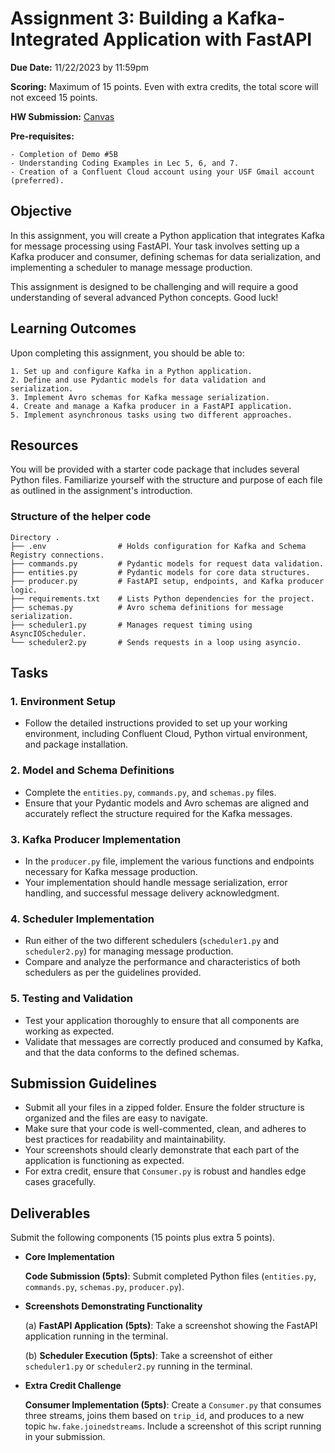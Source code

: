# Assignment 3: Building a Kafka-Integrated Application with FastAPI

**Due Date:** 11/22/2023 by 11:59pm

**Scoring:** Maximum of 15 points. Even with extra credits, the total score will not exceed 15 points.

**HW Submission:** [Canvas](https://usfca.instructure.com/courses/1617043/assignments/7369579)

**Pre-requisites:**

    - Completion of Demo #5B 
    - Understanding Coding Examples in Lec 5, 6, and 7. 
    - Creation of a Confluent Cloud account using your USF Gmail account (preferred).

## Objective

In this assignment, you will create a Python application that integrates Kafka for message processing using FastAPI. Your task involves setting up a Kafka producer and consumer, defining schemas for data serialization, and implementing a scheduler to manage message production.

This assignment is designed to be challenging and will require a good understanding of several advanced Python concepts. Good luck!

## Learning Outcomes

Upon completing this assignment, you should be able to:

    1. Set up and configure Kafka in a Python application.
    2. Define and use Pydantic models for data validation and serialization.
    3. Implement Avro schemas for Kafka message serialization.
    4. Create and manage a Kafka producer in a FastAPI application.
    5. Implement asynchronous tasks using two different approaches.

## Resources

You will be provided with a starter code package that includes several Python files. Familiarize yourself with the structure and purpose of each file as outlined in the assignment's introduction.

### Structure of the helper code

```
Directory .
├── .env                # Holds configuration for Kafka and Schema Registry connections.
├── commands.py         # Pydantic models for request data validation.
├── entities.py         # Pydantic models for core data structures.
├── producer.py         # FastAPI setup, endpoints, and Kafka producer logic.
├── requirements.txt    # Lists Python dependencies for the project.
├── schemas.py          # Avro schema definitions for message serialization.
├── scheduler1.py       # Manages request timing using AsyncIOScheduler.
└── scheduler2.py       # Sends requests in a loop using asyncio.
```

## Tasks

### 1. Environment Setup
- Follow the detailed instructions provided to set up your working environment, including Confluent Cloud, Python virtual environment, and package installation.

### 2. Model and Schema Definitions
- Complete the `entities.py`, `commands.py`, and `schemas.py` files. 
- Ensure that your Pydantic models and Avro schemas are aligned and accurately reflect the structure required for the Kafka messages.

### 3. Kafka Producer Implementation
- In the `producer.py` file, implement the various functions and endpoints necessary for Kafka message production.
- Your implementation should handle message serialization, error handling, and successful message delivery acknowledgment.

### 4. Scheduler Implementation
- Run either of the two different schedulers (`scheduler1.py` and `scheduler2.py`) for managing message production.
- Compare and analyze the performance and characteristics of both schedulers as per the guidelines provided.

### 5. Testing and Validation
- Test your application thoroughly to ensure that all components are working as expected.
- Validate that messages are correctly produced and consumed by Kafka, and that the data conforms to the defined schemas.

## Submission Guidelines

- Submit all your files in a zipped folder. Ensure the folder structure is organized and the files are easy to navigate.
- Make sure that your code is well-commented, clean, and adheres to best practices for readability and maintainability.
- Your screenshots should clearly demonstrate that each part of the application is functioning as expected.
- For extra credit, ensure that `Consumer.py` is robust and handles edge cases gracefully.

## Deliverables

Submit the following components (15 points plus extra 5 points).

- **Core Implementation**

    **Code Submission (5pts)**: Submit completed Python files (`entities.py`, `commands.py`, `schemas.py`, `producer.py`). 

- **Screenshots Demonstrating Functionality**
   
    (a) **FastAPI Application (5pts)**: Take a screenshot showing the FastAPI application running in the terminal.

    (b) **Scheduler Execution (5pts)**: Take a screenshot of either `scheduler1.py` or `scheduler2.py` running in the terminal.

- **Extra Credit Challenge**

    **Consumer Implementation (5pts)**: Create a `Consumer.py` that consumes three streams, joins them based on `trip_id`, and produces to a new topic `hw.fake.joinedstreams`. Include a screenshot of this script running in your submission.
